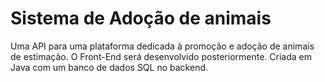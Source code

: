 # Sistema de Adoção de animais

Uma API para uma plataforma dedicada à promoção e adoção de animais de estimação. O Front-End será desenvolvido posteriormente. Criada em Java com um banco de dados SQL no backend.
